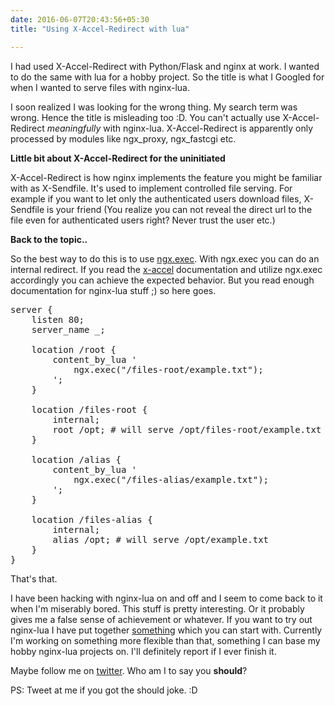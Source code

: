 ```yaml
---
date: 2016-06-07T20:43:56+05:30
title: "Using X-Accel-Redirect with lua"

---
```


I had used X-Accel-Redirect with Python/Flask and nginx at work. I wanted to do the same with lua for a hobby project.
So the title is what I Googled for when I wanted to serve files with nginx-lua.

I soon realized I was looking for the wrong thing. My search term was wrong. Hence the title is misleading too :D.
You can't actually use X-Accel-Redirect *meaningfully* with nginx-lua.
X-Accel-Redirect is apparently only processed by modules like ngx_proxy, ngx_fastcgi etc.

**Little bit about X-Accel-Redirect for the uninitiated**

X-Accel-Redirect is how nginx implements the feature you might be familiar with as X-Sendfile.
It's used to implement controlled file serving. For example if you want to let 
only the authenticated users download files, X-Sendfile is your friend 
(You realize you can not reveal the direct url to the file even for authenticated users right? Never trust the user etc.) 

**Back to the topic..**

So the best way to do this is to use [ngx.exec](https://github.com/openresty/lua-nginx-module#ngxexec). With ngx.exec you can do an internal redirect.
If you read the [x-accel](https://www.nginx.com/resources/wiki/start/topics/examples/x-accel/) 
documentation and utilize ngx.exec accordingly you can achieve the expected behavior.
But you read enough documentation for nginx-lua stuff ;) so here goes.

<pre>
server {
    listen 80;
    server_name _;

    location /root {
        content_by_lua '
            ngx.exec("/files-root/example.txt");
        ';    
    }

    location /files-root {
        internal;
        root /opt; # will serve /opt/files-root/example.txt
    }

    location /alias {
        content_by_lua '
            ngx.exec("/files-alias/example.txt");
        ';    
    }

    location /files-alias {
        internal;
        alias /opt; # will serve /opt/example.txt
    }
}
</pre>

That's that.

I have been hacking with nginx-lua on and off and I seem to come back to it when I'm miserably bored.
This stuff is pretty interesting. Or it probably gives me a false sense of achievement or whatever.
If you want to try out nginx-lua I have put together [something](https://github.com/chanux/dockerfiles/tree/master/rusty) which you can start with.
Currently I'm working on something more flexible than that, something I can base my hobby nginx-lua projects on. I'll definitely report if I ever finish it.

Maybe follow me on [twitter](https://twitter.com/chanux). Who am I to say you **should**?

PS: Tweet at me if you got the should joke. :D
